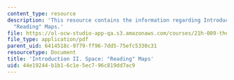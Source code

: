 ```yaml
---
content_type: resource
description: 'This resource contains the information regarding Introduction II. Space:
  "Reading" Maps.'
file: https://ol-ocw-studio-app-qa.s3.amazonaws.com/courses/21h-009-the-world-1400-present-spring-2014/44e19244b1b16c1e5ec796c819dd7ac9_MIT21H_009S14_Lec_2.pdf
file_type: application/pdf
parent_uid: 6414518c-9779-ff96-7dd5-75efc5330c31
resourcetype: Document
title: 'Introduction II. Space: "Reading" Maps'
uid: 44e19244-b1b1-6c1e-5ec7-96c819dd7ac9
---
```

